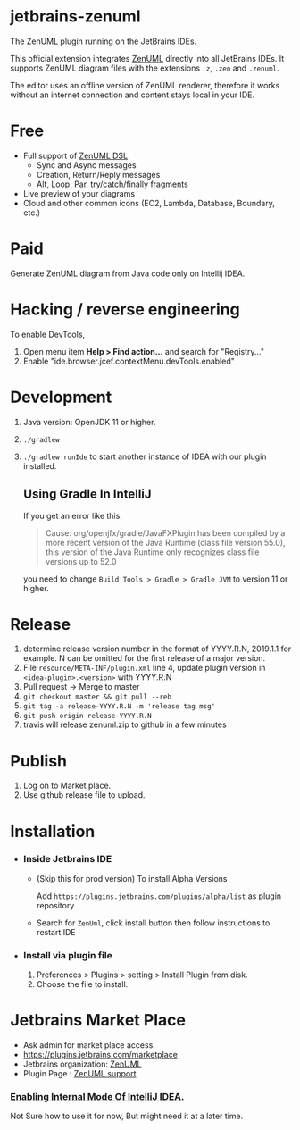 # jetbrains-zenuml
The ZenUML plugin running on the JetBrains IDEs.

<!-- Plugin description -->
This official extension integrates [ZenUML](https://ZenUML.com/) directly into all JetBrains IDEs.
It supports ZenUML diagram files with the extensions `.z`, `.zen` and `.zenuml`.

The editor uses an offline version of ZenUML renderer, therefore it works without an internet connection and content stays local in your IDE.

# Free
* Full support of [ZenUML DSL](https://zenuml.atlassian.net/wiki/spaces/Doc/pages/518848513/Sequence+diagram+syntax)
  * Sync and Async messages
  * Creation, Return/Reply messages
  * Alt, Loop, Par, try/catch/finally fragments
* Live preview of your diagrams
* Cloud and other common icons (EC2, Lambda, Database, Boundary, etc.)

# Paid

Generate ZenUML diagram from Java code only on Intellij IDEA.

# Hacking / reverse engineering
To enable DevTools,
1. Open menu item **Help > Find action...** and search for "Registry..."
2. Enable "ide.browser.jcef.contextMenu.devTools.enabled"
<!-- Plugin description end -->

# Development
1. Java version: OpenJDK 11 or higher.
1. `./gradlew`
1. `./gradlew runIde` to start another instance of IDEA with our plugin installed.
    ## Using Gradle In IntelliJ
    If you get an error like this:
    > Cause: org/openjfx/gradle/JavaFXPlugin has been compiled by a more recent version of the Java Runtime (class file version 55.0), this version of the Java Runtime only recognizes class file versions up to 52.0

    you need to change `Build Tools > Gradle > Gradle JVM` to version 11 or higher.


# Release
1. determine release version number in the format of YYYY.R.N, 2019.1.1 for example. N can be omitted for the first release of a major version.
1. File `resource/META-INF/plugin.xml` line 4, update plugin version in `<idea-plugin>.<version>` with YYYY.R.N
1. Pull request -> Merge to master
1. `git checkout master && git pull --reb`
1. `git tag -a release-YYYY.R.N -m 'release tag msg'`
1. `git push origin release-YYYY.R.N`
1. travis will release zenuml.zip to github in a few minutes

# Publish
1. Log on to Market place.
1. Use github release file to upload.

# Installation
* ### Inside Jetbrains IDE
    * (Skip this for prod version) To install Alpha Versions 
        
      Add `https://plugins.jetbrains.com/plugins/alpha/list` as plugin repository
       
    * Search for `ZenUml`, click install button then follow instructions to restart IDE 
    
* ### Install via plugin file
    1. Preferences > Plugins > setting > Install Plugin from disk.
    1. Choose the file to install.

# Jetbrains Market Place 
* Ask admin for market place access.
* https://plugins.jetbrains.com/marketplace
* Jetbrains organization: [ZenUML](https://plugins.jetbrains.com/organization/ZenUML)
* Plugin Page : [ZenUML support](https://plugins.jetbrains.com/plugin/12437-zenuml-support)

### [Enabling Internal Mode Of IntelliJ IDEA.](http://www.jetbrains.org/intellij/sdk/docs/reference_guide/internal_actions/enabling_internal.html)
Not Sure how to use it for  now, But might need it at a later time.
